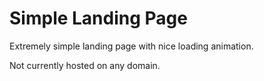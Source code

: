 Simple Landing Page
=====================
Extremely simple landing page with nice loading animation. 

Not currently hosted on any domain.
